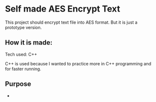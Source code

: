 # Self made AES Encrypt Text

This project should encrypt text file into AES format. But it is just a prototype version. 

## How it is made:

Tech used: C++

C++ is used because I wanted to practice more in C++ programming and for faster running.

## Purpose
- 

